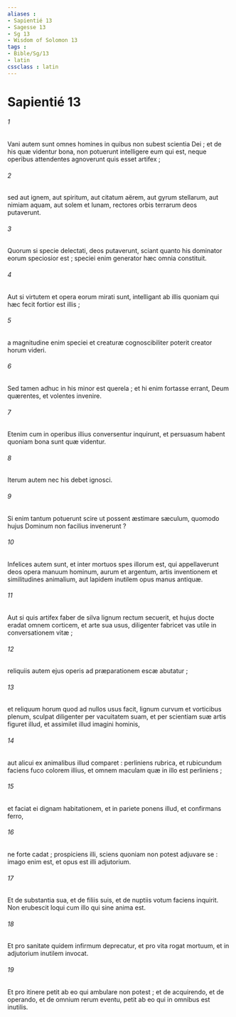 ```yaml
---
aliases : 
- Sapientié 13
- Sagesse 13
- Sg 13
- Wisdom of Solomon 13
tags : 
- Bible/Sg/13
- latin
cssclass : latin
---
```


# Sapientié 13

###### 1
Vani autem sunt omnes homines in quibus non subest scientia Dei ; et de his quæ videntur bona, non potuerunt intelligere eum qui est, neque operibus attendentes agnoverunt quis esset artifex ;
###### 2
sed aut ignem, aut spiritum, aut citatum aërem, aut gyrum stellarum, aut nimiam aquam, aut solem et lunam, rectores orbis terrarum deos putaverunt.
###### 3
Quorum si specie delectati, deos putaverunt, sciant quanto his dominator eorum speciosior est ; speciei enim generator hæc omnia constituit.
###### 4
Aut si virtutem et opera eorum mirati sunt, intelligant ab illis quoniam qui hæc fecit fortior est illis ;
###### 5
a magnitudine enim speciei et creaturæ cognoscibiliter poterit creator horum videri.
###### 6
Sed tamen adhuc in his minor est querela ; et hi enim fortasse errant, Deum quærentes, et volentes invenire.
###### 7
Etenim cum in operibus illius conversentur inquirunt, et persuasum habent quoniam bona sunt quæ videntur.
###### 8
Iterum autem nec his debet ignosci.
###### 9
Si enim tantum potuerunt scire ut possent æstimare sæculum, quomodo hujus Dominum non facilius invenerunt ?
###### 10
Infelices autem sunt, et inter mortuos spes illorum est, qui appellaverunt deos opera manuum hominum, aurum et argentum, artis inventionem et similitudines animalium, aut lapidem inutilem opus manus antiquæ.
###### 11
Aut si quis artifex faber de silva lignum rectum secuerit, et hujus docte eradat omnem corticem, et arte sua usus, diligenter fabricet vas utile in conversationem vitæ ;
###### 12
reliquiis autem ejus operis ad præparationem escæ abutatur ;
###### 13
et reliquum horum quod ad nullos usus facit, lignum curvum et vorticibus plenum, sculpat diligenter per vacuitatem suam, et per scientiam suæ artis figuret illud, et assimilet illud imagini hominis,
###### 14
aut alicui ex animalibus illud comparet : perliniens rubrica, et rubicundum faciens fuco colorem illius, et omnem maculam quæ in illo est perliniens ;
###### 15
et faciat ei dignam habitationem, et in pariete ponens illud, et confirmans ferro,
###### 16
ne forte cadat ; prospiciens illi, sciens quoniam non potest adjuvare se : imago enim est, et opus est illi adjutorium.
###### 17
Et de substantia sua, et de filiis suis, et de nuptiis votum faciens inquirit. Non erubescit loqui cum illo qui sine anima est.
###### 18
Et pro sanitate quidem infirmum deprecatur, et pro vita rogat mortuum, et in adjutorium inutilem invocat.
###### 19
Et pro itinere petit ab eo qui ambulare non potest ; et de acquirendo, et de operando, et de omnium rerum eventu, petit ab eo qui in omnibus est inutilis.
